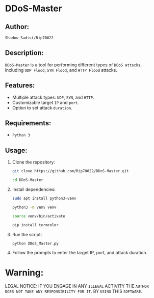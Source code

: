 # DDoS-Master

## Author:
`Shadow_Sadist/Rip70022`

## Description:
`DDoS-Master` is a tool for performing different types of `DDoS attacks`, including `UDP Flood`, `SYN Flood`, and `HTTP Flood` attacks.

## Features:
- Multiple attack types: `UDP`, `SYN`, and `HTTP`.
- Customizable target `IP` and `port`.
- Option to set attack `duration`.

## Requirements:
- `Python 3`

## Usage:
1. Clone the repository:
   ```bash
   git clone https://github.com/Rip70022/DDoS-Master.git
   ```
   ```bash
   cd DDoS-Master
   ```
2. Install dependencies:
   ```bash
   sudo apt install python3-venv
   ```
   ```bash
   python3 -m venv venv
   ```
   ```bash
   source venv/bin/activate
   ```
   ```bash
   pip install termcolor
   ```
4. Run the script:
   ```bash
   python DDoS_Master.py
   ```
5. Follow the prompts to enter the target IP, port, and attack duration.

# Warning:
LEGAL NOTICE:
IF YOU ENGAGE IN ANY `ILLEGAL` ACTIVITY
THE `AUTHOR DOES NOT TAKE ANY RESPONSIBILITY FOR IT`.
BY `USING` THIS `SOFTWARE`.
